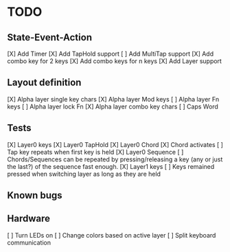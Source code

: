 # TODO

## State-Event-Action
[X] Add Timer
[X] Add TapHold support
[ ] Add MultiTap support
[X] Add combo key for 2 keys
[X] Add combo keys for n keys
[X] Add Layer support

## Layout definition
[X] Alpha layer single key chars
[X] Alpha layer Mod keys
[ ] Alpha layer Fn keys
[ ] Alpha layer lock Fn
[X] Alpha layer combo key chars
[ ] Caps Word

## Tests
[X] Layer0 keys
[X] Layer0 TapHold
[X] Layer0 Chord
    [X] Chord activates
    [ ] Tap key repeats when first key is held
[X] Layer0 Sequence
[ ] Chords/Sequences can be repeated by pressing/releasing a key (any or just the last?) of the sequence fast enough.
[X] Layer1 keys
[ ] Keys remained pressed when switching layer as long as they are held

## Known bugs

## Hardware
[ ] Turn LEDs on
[ ] Change colors based on active layer
[ ] Split keyboard communication
